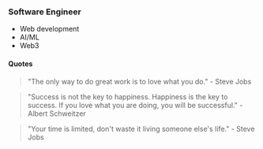 <div style="display: flex; align-items: flex-start;">
  <div>
    <h3>Software Engineer</h3>
    <ul>
      <li>Web development</li>
      <li>AI/ML</li>
      <li>Web3</li>
    </ul>
    <h4>Quotes</h4>
    <blockquote>
      "The only way to do great work is to love what you do." - Steve Jobs
    </blockquote>
    <blockquote>
      "Success is not the key to happiness. Happiness is the key to success. If you love what you are doing, you will be successful." - Albert Schweitzer
    </blockquote>
    <blockquote>
      "Your time is limited, don't waste it living someone else's life." - Steve Jobs
    </blockquote>
  </div>
</div>

